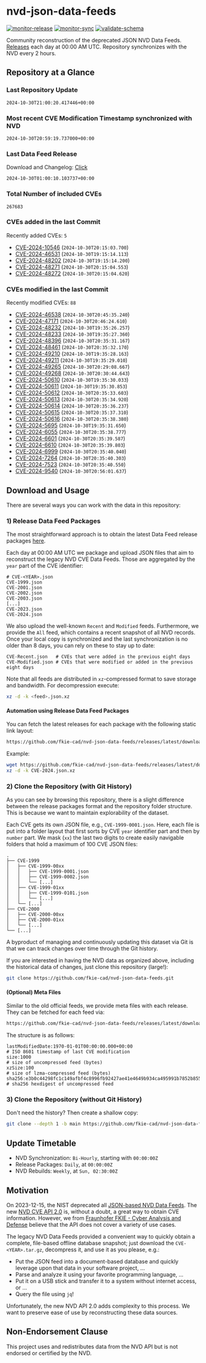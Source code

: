 # nvd-json-data-feeds

[![monitor-release](https://github.com/fkie-cad/nvd-json-data-feeds/actions/workflows/monitor_release.yml/badge.svg)](https://github.com/fkie-cad/nvd-json-data-feeds/actions/workflows/monitor_release.yml)
[![monitor-sync](https://github.com/fkie-cad/nvd-json-data-feeds/actions/workflows/monitor_sync.yml/badge.svg)](https://github.com/fkie-cad/nvd-json-data-feeds/actions/workflows/monitor_sync.yml)
[![validate-schema](https://github.com/fkie-cad/nvd-json-data-feeds/actions/workflows/validate_schema.yml/badge.svg)](https://github.com/fkie-cad/nvd-json-data-feeds/actions/workflows/validate_schema.yml)

Community reconstruction of the deprecated JSON NVD Data Feeds.
[Releases](https://github.com/fkie-cad/nvd-json-data-feeds/releases/latest) each day at 00:00 AM UTC.
Repository synchronizes with the NVD every 2 hours.

## Repository at a Glance

### Last Repository Update

```plain
2024-10-30T21:00:20.417446+00:00
```

### Most recent CVE Modification Timestamp synchronized with NVD

```plain
2024-10-30T20:59:19.737000+00:00
```

### Last Data Feed Release

Download and Changelog: [Click](https://github.com/fkie-cad/nvd-json-data-feeds/releases/latest)

```plain
2024-10-30T01:00:10.103737+00:00
```

### Total Number of included CVEs

```plain
267683
```

### CVEs added in the last Commit

Recently added CVEs: `5`

- [CVE-2024-10546](CVE-2024/CVE-2024-105xx/CVE-2024-10546.json) (`2024-10-30T20:15:03.700`)
- [CVE-2024-46531](CVE-2024/CVE-2024-465xx/CVE-2024-46531.json) (`2024-10-30T19:15:14.113`)
- [CVE-2024-48202](CVE-2024/CVE-2024-482xx/CVE-2024-48202.json) (`2024-10-30T19:15:14.200`)
- [CVE-2024-48271](CVE-2024/CVE-2024-482xx/CVE-2024-48271.json) (`2024-10-30T20:15:04.553`)
- [CVE-2024-48272](CVE-2024/CVE-2024-482xx/CVE-2024-48272.json) (`2024-10-30T20:15:04.620`)


### CVEs modified in the last Commit

Recently modified CVEs: `88`

- [CVE-2024-46538](CVE-2024/CVE-2024-465xx/CVE-2024-46538.json) (`2024-10-30T20:45:35.240`)
- [CVE-2024-47171](CVE-2024/CVE-2024-471xx/CVE-2024-47171.json) (`2024-10-30T20:46:24.610`)
- [CVE-2024-48232](CVE-2024/CVE-2024-482xx/CVE-2024-48232.json) (`2024-10-30T19:35:26.257`)
- [CVE-2024-48233](CVE-2024/CVE-2024-482xx/CVE-2024-48233.json) (`2024-10-30T19:35:27.360`)
- [CVE-2024-48396](CVE-2024/CVE-2024-483xx/CVE-2024-48396.json) (`2024-10-30T20:35:31.167`)
- [CVE-2024-48461](CVE-2024/CVE-2024-484xx/CVE-2024-48461.json) (`2024-10-30T20:35:32.170`)
- [CVE-2024-49210](CVE-2024/CVE-2024-492xx/CVE-2024-49210.json) (`2024-10-30T19:35:28.163`)
- [CVE-2024-49211](CVE-2024/CVE-2024-492xx/CVE-2024-49211.json) (`2024-10-30T19:35:29.010`)
- [CVE-2024-49265](CVE-2024/CVE-2024-492xx/CVE-2024-49265.json) (`2024-10-30T20:29:08.667`)
- [CVE-2024-49268](CVE-2024/CVE-2024-492xx/CVE-2024-49268.json) (`2024-10-30T20:30:44.643`)
- [CVE-2024-50610](CVE-2024/CVE-2024-506xx/CVE-2024-50610.json) (`2024-10-30T19:35:30.033`)
- [CVE-2024-50611](CVE-2024/CVE-2024-506xx/CVE-2024-50611.json) (`2024-10-30T19:35:30.853`)
- [CVE-2024-50612](CVE-2024/CVE-2024-506xx/CVE-2024-50612.json) (`2024-10-30T20:35:33.603`)
- [CVE-2024-50613](CVE-2024/CVE-2024-506xx/CVE-2024-50613.json) (`2024-10-30T20:35:34.920`)
- [CVE-2024-50614](CVE-2024/CVE-2024-506xx/CVE-2024-50614.json) (`2024-10-30T20:35:36.237`)
- [CVE-2024-50615](CVE-2024/CVE-2024-506xx/CVE-2024-50615.json) (`2024-10-30T20:35:37.310`)
- [CVE-2024-50616](CVE-2024/CVE-2024-506xx/CVE-2024-50616.json) (`2024-10-30T20:35:38.380`)
- [CVE-2024-5695](CVE-2024/CVE-2024-56xx/CVE-2024-5695.json) (`2024-10-30T19:35:31.650`)
- [CVE-2024-6055](CVE-2024/CVE-2024-60xx/CVE-2024-6055.json) (`2024-10-30T20:35:38.777`)
- [CVE-2024-6601](CVE-2024/CVE-2024-66xx/CVE-2024-6601.json) (`2024-10-30T20:35:39.587`)
- [CVE-2024-6610](CVE-2024/CVE-2024-66xx/CVE-2024-6610.json) (`2024-10-30T20:35:39.803`)
- [CVE-2024-6999](CVE-2024/CVE-2024-69xx/CVE-2024-6999.json) (`2024-10-30T20:35:40.040`)
- [CVE-2024-7264](CVE-2024/CVE-2024-72xx/CVE-2024-7264.json) (`2024-10-30T20:35:40.303`)
- [CVE-2024-7523](CVE-2024/CVE-2024-75xx/CVE-2024-7523.json) (`2024-10-30T20:35:40.550`)
- [CVE-2024-9540](CVE-2024/CVE-2024-95xx/CVE-2024-9540.json) (`2024-10-30T20:56:01.637`)


## Download and Usage

There are several ways you can work with the data in this repository:

### 1) Release Data Feed Packages

The most straightforward approach is to obtain the latest Data Feed release packages [here](https://github.com/fkie-cad/nvd-json-data-feeds/releases/latest).

Each day at 00:00 AM UTC we package and upload JSON files that aim to reconstruct the legacy NVD CVE Data Feeds.
Those are aggregated by the `year` part of the CVE identifier:

```
# CVE-<YEAR>.json
CVE-1999.json
CVE-2001.json
CVE-2002.json
CVE-2003.json
[...]
CVE-2023.json
CVE-2024.json
```

We also upload the well-known `Recent` and `Modified` feeds.
Furthermore, we provide the `All` feed, which contains a recent snapshot of all NVD records.
Once your local copy is synchronized and the last synchronization is no older than 8 days, you can rely on these to stay up to date:

```plain
CVE-Recent.json   # CVEs that were added in the previous eight days
CVE-Modified.json # CVEs that were modified or added in the previous eight days
```

Note that all feeds are distributed in `xz`-compressed format to save storage and bandwidth.
For decompression execute:

```sh
xz -d -k <feed>.json.xz
```

#### Automation using Release Data Feed Packages

You can fetch the latest releases for each package with the following static link layout:

```sh
https://github.com/fkie-cad/nvd-json-data-feeds/releases/latest/download/CVE-<YEAR>.json.xz
```

Example:

```sh
wget https://github.com/fkie-cad/nvd-json-data-feeds/releases/latest/download/CVE-2024.json.xz
xz -d -k CVE-2024.json.xz
```

### 2) Clone the Repository (with Git History)

As you can see by browsing this repository, there is a slight difference between the release packages format and the repository folder structure.
This is because we want to maintain explorability of the dataset.

Each CVE gets its own JSON file, e.g., `CVE-1999-0001.json`.
Here, each file is put into a folder layout that first sorts by CVE `year` identifier part and then by `number` part.
We mask (`xx`) the last two digits to create easily navigable folders that hold a maximum of 100 CVE JSON files:

```plain
.
├── CVE-1999
│   ├── CVE-1999-00xx
│   │   ├── CVE-1999-0001.json
│   │   ├── CVE-1999-0002.json
│   │   └── [...]
│   ├── CVE-1999-01xx
│   │   ├── CVE-1999-0101.json
│   │   └── [...]
│   └── [...]
├── CVE-2000
│   ├── CVE-2000-00xx
│   ├── CVE-2000-01xx
│   └── [...]
└── [...]
```

A byproduct of managing and continuously updating this dataset via Git is that we can track changes over time through the Git history.

If you are interested in having the NVD data as organized above, including the historical data of changes, just clone this repository (large!):

```sh
git clone https://github.com/fkie-cad/nvd-json-data-feeds.git
```

#### (Optional) Meta Files

Similar to the old official feeds, we provide meta files with each release. They can be fetched for each feed via:

```sh
https://github.com/fkie-cad/nvd-json-data-feeds/releases/latest/download/CVE-<YEAR>.meta
```

The structure is as follows:

```plain
lastModifiedDate:1970-01-01T00:00:00.000+00:00                          # ISO 8601 timestamp of last CVE modification
size:1000                                                               # size of uncompressed feed (bytes)
xzSize:100                                                              # size of lzma-compressed feed (bytes)
sha256:e3b0c44298fc1c149afbf4c8996fb92427ae41e4649b934ca495991b7852b855 # sha256 hexdigest of uncompressed feed
```

### 3) Clone the Repository (without Git History)

Don't need the history? Then create a shallow copy:

```sh
git clone --depth 1 -b main https://github.com/fkie-cad/nvd-json-data-feeds.git
```


## Update Timetable

* NVD Synchronization: `Bi-Hourly`, starting with `00:00:00Z`
* Release Packages: `Daily`, at `00:00:00Z`
* NVD Rebuilds: `Weekly`, at `Sun, 02:30:00Z`


## Motivation

On 2023-12-15, the NIST deprecated all [JSON-based NVD Data Feeds](https://nvd.nist.gov/vuln/data-feeds#divRetirementBanner-1).
The new [NVD CVE API 2.0](https://nvd.nist.gov/developers/vulnerabilities) is, without a doubt, a great way to obtain CVE information.
However, we from [Fraunhofer FKIE - Cyber Analysis and Defense](https://www.fkie.fraunhofer.de/en/departments/cad.html) believe that the API does not cover a variety of use cases.

The legacy NVD Data Feeds provided a convenient way to quickly obtain a complete, file-based offline database snapshot; just download the `CVE-<YEAR>.tar.gz`, decompress it, and use it as you please, e.g.:

- Put the JSON feed into a document-based database and quickly leverage upon that data in your software project, ...
- Parse and analyze it using your favorite programming language, ...
- Put it on a USB stick and transfer it to a system without internet access, or ...
- Query the file using `jq`!

Unfortunately, the new NVD API 2.0 adds complexity to this process.
We want to preserve ease of use by reconstructing these data sources.

## Non-Endorsement Clause

This project uses and redistributes data from the NVD API but is not endorsed or certified by the NVD.